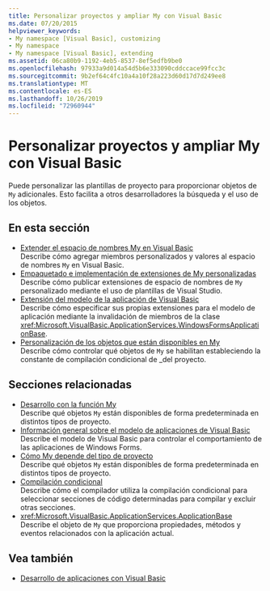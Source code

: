 ```yaml
---
title: Personalizar proyectos y ampliar My con Visual Basic
ms.date: 07/20/2015
helpviewer_keywords:
- My namespace [Visual Basic], customizing
- My namespace
- My namespace [Visual Basic], extending
ms.assetid: 06ca80b9-1192-4eb5-8537-8ef5edfb9be0
ms.openlocfilehash: 97933a9d014a54d5b6e333090cddccace99fcc3c
ms.sourcegitcommit: 9b2ef64c4fc10a4a10f28a223d60d17d7d249ee8
ms.translationtype: MT
ms.contentlocale: es-ES
ms.lasthandoff: 10/26/2019
ms.locfileid: "72960944"
---
```

# <a name="customizing-projects-and-extending-my-with-visual-basic"></a>Personalizar proyectos y ampliar My con Visual Basic

Puede personalizar las plantillas de proyecto para proporcionar objetos de `My` adicionales. Esto facilita a otros desarrolladores la búsqueda y el uso de los objetos.

## <a name="in-this-section"></a>En esta sección

- [Extender el espacio de nombres My en Visual Basic](extending-the-my-namespace.md)  
 Describe cómo agregar miembros personalizados y valores al espacio de nombres `My` en Visual Basic.
- [Empaquetado e implementación de extensiones de My personalizadas](packaging-and-deploying-custom-my-extensions.md)  
 Describe cómo publicar extensiones de espacio de nombres de `My` personalizado mediante el uso de plantillas de Visual Studio.
- [Extensión del modelo de la aplicación de Visual Basic](extending-the-visual-basic-application-model.md)  
 Describe cómo especificar sus propias extensiones para el modelo de aplicación mediante la invalidación de miembros de la clase <xref:Microsoft.VisualBasic.ApplicationServices.WindowsFormsApplicationBase>.
- [Personalización de los objetos que están disponibles en My](customizing-which-objects-are-available-in-my.md)  
 Describe cómo controlar qué objetos de `My` se habilitan estableciendo la constante de compilación condicional de \_del proyecto.

## <a name="related-sections"></a>Secciones relacionadas

- [Desarrollo con la función My](../development-with-my/index.md)  
 Describe qué objetos `My` están disponibles de forma predeterminada en distintos tipos de proyecto.
- [Información general sobre el modelo de aplicaciones de Visual Basic](../development-with-my/overview-of-the-visual-basic-application-model.md)  
 Describe el modelo de Visual Basic para controlar el comportamiento de las aplicaciones de Windows Forms.
- [Cómo My depende del tipo de proyecto](../development-with-my/how-my-depends-on-project-type.md)  
 Describe qué objetos `My` están disponibles de forma predeterminada en distintos tipos de proyecto.
- [Compilación condicional](../../programming-guide/program-structure/conditional-compilation.md)  
 Describe cómo el compilador utiliza la compilación condicional para seleccionar secciones de código determinadas para compilar y excluir otras secciones.
- <xref:Microsoft.VisualBasic.ApplicationServices.ApplicationBase>  
 Describe el objeto de `My` que proporciona propiedades, métodos y eventos relacionados con la aplicación actual.

## <a name="see-also"></a>Vea también

- [Desarrollo de aplicaciones con Visual Basic](../index.md)

